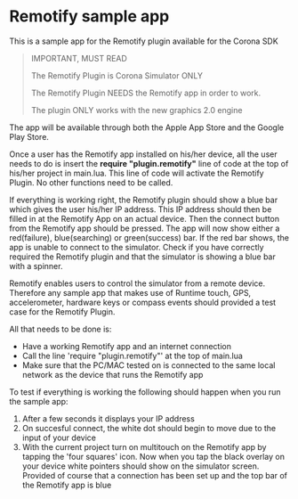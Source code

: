 Remotify sample app
===================

This is a sample app for the Remotify plugin available for the Corona SDK

>
> IMPORTANT, MUST READ
>
> The Remotify Plugin is Corona Simulator ONLY
>
> The Remotify Plugin NEEDS the Remotify app in order to work.
>
> The plugin ONLY works with the new graphics 2.0 engine
>

The app will be available through both the Apple App Store and the Google Play Store.

Once a user has the Remotify app installed on his/her device, all the user needs to do is insert the **require "plugin.remotify"**
line of code at the top of his/her project in main.lua. This line of code will activate the Remotify Plugin. No other functions need to be called.

If everything is working right, the Remotify plugin should show a blue bar which gives the user his/her IP address. This IP address should then be filled in at the Remotify App on an actual device. Then the connect button from the Remotify app should be pressed. The app will now show either a red(failure), blue(searching) or green(success) bar. If the red bar shows, the app is unable to connect to the simulator. Check if you have correctly required the Remotify plugin and that the simulator is showing a blue bar with a spinner.

Remotify enables users to control the simulator from a remote device. Therefore any sample app that makes use of Runtime touch, GPS, accelerometer, hardware keys or compass events should provided a test case for the Remotify Plugin.

All that needs to be done is:

* Have a working Remotify app and an internet connection
* Call the line 'require "plugin.remotify"' at the top of main.lua
* Make sure that the PC/MAC tested on is connected to the same local network as the device that runs the Remotify app


To test if everything is working the following should happen when you run the sample app:

1. After a few seconds it displays your IP address
2. On succesful connect, the white dot should begin to move due to the input of your device
3. With the current project turn on multitouch on the Remotify app by tapping the 'four squares' icon. Now when you tap the black overlay on your device white pointers should show on the simulator screen. Provided of course that a connection has been set up and the top bar of the Remotify app is blue